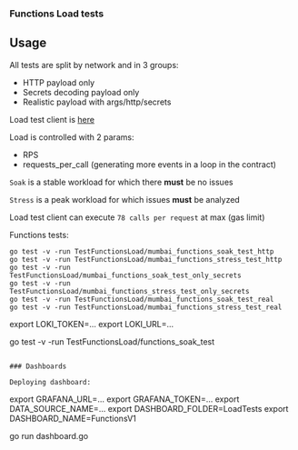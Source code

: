 ### Functions Load tests

## Usage

All tests are split by network and in 3 groups:

- HTTP payload only
- Secrets decoding payload only
- Realistic payload with args/http/secrets

Load test client is [here](../../../contracts/src/v0.8/functions/tests/v1_0_0/testhelpers/FunctionsLoadTestClient.sol)

Load is controlled with 2 params:

- RPS
- requests_per_call (generating more events in a loop in the contract)

`Soak` is a stable workload for which there **must** be no issues

`Stress` is a peak workload for which issues **must** be analyzed

Load test client can execute `78 calls per request` at max (gas limit)

Functions tests:

```
go test -v -run TestFunctionsLoad/mumbai_functions_soak_test_http
go test -v -run TestFunctionsLoad/mumbai_functions_stress_test_http
go test -v -run TestFunctionsLoad/mumbai_functions_soak_test_only_secrets
go test -v -run TestFunctionsLoad/mumbai_functions_stress_test_only_secrets
go test -v -run TestFunctionsLoad/mumbai_functions_soak_test_real
go test -v -run TestFunctionsLoad/mumbai_functions_stress_test_real
```

export LOKI_TOKEN=...
export LOKI_URL=...

go test -v -run TestFunctionsLoad/functions_soak_test

```

### Dashboards

Deploying dashboard:
```

export GRAFANA_URL=...
export GRAFANA_TOKEN=...
export DATA_SOURCE_NAME=...
export DASHBOARD_FOLDER=LoadTests
export DASHBOARD_NAME=FunctionsV1

go run dashboard.go

```

```

